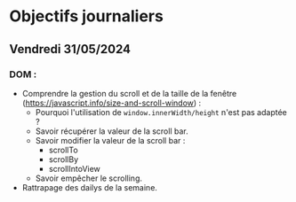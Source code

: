 # Objectifs journaliers

## Vendredi 31/05/2024

### DOM :

- Comprendre la gestion du scroll et de la taille de la fenêtre (https://javascript.info/size-and-scroll-window) :
  - Pourquoi l'utilisation de `window.innerWidth/height` n'est pas adaptée ?
  - Savoir récupérer la valeur de la scroll bar.
  - Savoir modifier la valeur de la scroll bar :
    - scrollTo
    - scrollBy
    - scrollIntoView
  - Savoir empêcher le scrolling.
- Rattrapage des dailys de la semaine.
